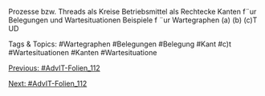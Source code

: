 Prozesse bzw. Threads als Kreise
Betriebsmittel als Rechtecke
Kanten f¨ur Belegungen und Wartesituationen
Beispiele f ¨ur Wartegraphen
(a) (b) (c)T UD

   Tags & Topics:
   #Wartegraphen
   #Belegungen
   #Belegung
   #Kant
   #c)t
   #Wartesituationen
   #Kanten
   #Wartesituatione

[Previous: #AdvIT-Folien_112](AdvIT-Folien_112.md)

[Next: #AdvIT-Folien_112](AdvIT-Folien_112.md)